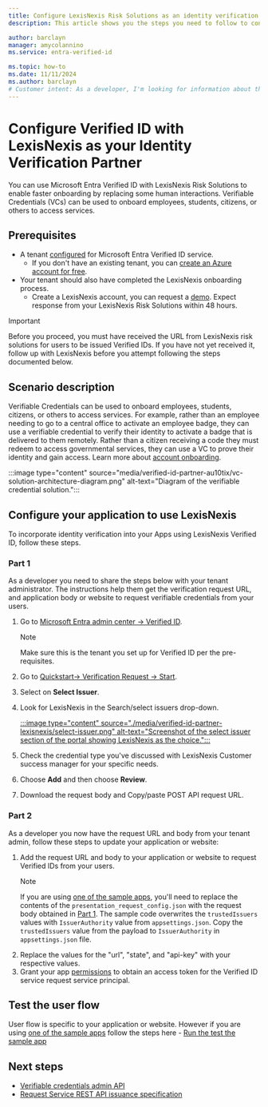 ```yaml
---
title: Configure LexisNexis Risk Solutions as an identity verification partner using Verified ID
description: This article shows you the steps you need to follow to configure LexisNexis as your identity verification partner

author: barclayn
manager: amycolannino
ms.service: entra-verified-id

ms.topic: how-to
ms.date: 11/11/2024
ms.author: barclayn
# Customer intent: As a developer, I'm looking for information about the open standards that are supported by Microsoft Entra Verified ID.
---
```


# Configure Verified ID with LexisNexis as your Identity Verification Partner

You can use Microsoft Entra Verified ID with LexisNexis Risk Solutions to enable faster onboarding by replacing some human interactions. Verifiable Credentials (VCs) can be used to onboard employees, students, citizens, or others to access services.

## Prerequisites

- A tenant [configured](verifiable-credentials-configure-tenant.md) for Microsoft Entra Verified ID service.
    - If you don't have an existing tenant, you can [create an Azure account for free](https://azure.microsoft.com/free/?WT.mc_id=A261C142F).
- Your tenant should also have completed the LexisNexis onboarding process.
    - Create a LexisNexis account, you can request a [demo](https://solutions.risk.lexisnexis.com/did-microsoft). Expect response from your LexisNexis Risk Solutions within 48 hours.

>[!IMPORTANT]
> Before you proceed, you must have received the URL from LexisNexis risk solutions for users to be issued Verified IDs. If you have not yet received it, follow up with LexisNexis before you attempt following the steps documented below.

## Scenario description

Verifiable Credentials can be used to onboard employees, students, citizens, or others to access services. For example, rather than an employee needing to go to a central office to activate an employee badge, they can use a verifiable credential to verify their identity to activate a badge that is delivered to them remotely. Rather than a citizen receiving a code they must redeem to access governmental services, they can use a VC to prove their identity and gain access. Learn more about [account onboarding](./plan-verification-solution.md#account-onboarding). 


:::image type="content" source="media/verified-id-partner-au10tix/vc-solution-architecture-diagram.png" alt-text="Diagram of the verifiable credential solution.":::

## Configure your application to use LexisNexis

To incorporate identity verification into your Apps using LexisNexis Verified ID, follow these steps.

### Part 1

As a developer you need to share the steps below with your tenant administrator. The instructions help them get the verification request URL, and application body or website to request verifiable credentials from your users.

1. Go to [Microsoft Entra admin center -> Verified ID](https://entra.microsoft.com/#view/Microsoft_AAD_DecentralizedIdentity/ResourceOverviewBlade).
    >[!Note]
    > Make sure this is the tenant you set up for Verified ID per the pre-requisites.
1. Go to [Quickstart-> Verification Request -> Start](https://entra.microsoft.com/#view/Microsoft_AAD_DecentralizedIdentity/QuickStartVerifierBlade).
1. Select on **Select Issuer**.
1. Look for LexisNexis in the Search/select issuers drop-down. 
   
   [ :::image type="content" source="./media/verified-id-partner-lexisnexis/select-issuer.png" alt-text="Screenshot of the select issuer section of the portal showing LexisNexis as the choice.":::](./media/verified-id-partner-lexisnexis/select-issuer.png#lightbox)
   
1. Check the credential type you've discussed with LexisNexis Customer success manager for your specific needs.
1. Choose **Add** and then choose **Review**.
1. Download the request body and Copy/paste POST API request URL.

### Part 2

As a developer you now have the request URL and body from your tenant admin, follow these steps to update your application or website:

1. Add the request URL and body to your application or website to request Verified IDs from your users.
   >[!Note]
   >If you are using [one of the sample apps](https://aka.ms/vcsample), you'll need to replace the contents of the `presentation_request_config.json` with the request body obtained in [Part 1](#part-1). The sample code overwrites the `trustedIssuers` values with `IssuerAuthority` value from `appsettings.json`. Copy the `trustedIssuers` value from the payload to `IssuerAuthority` in `appsettings.json` file.
1. Replace the values for the "url", "state", and "api-key" with your respective values.
1. Grant your app [permissions](verifiable-credentials-configure-tenant.md#grant-permissions-to-get-access-tokens) to obtain an access token for the Verified ID service request service principal.

## Test the user flow

User flow is specific to your application or website. However if you are using [one of the sample apps](https://aka.ms/vcsample) follow the steps here - [Run the test the sample app](https://aka.ms/vcsample)

## Next steps

- [Verifiable credentials admin API](admin-api.md)
- [Request Service REST API issuance specification](issuance-request-api.md)
